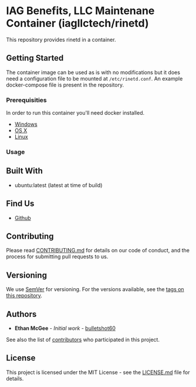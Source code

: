 # IAG Benefits, LLC Maintenane Container (iagllctech/rinetd)

This repository provides rinetd in a container.

## Getting Started

The container image can be used as is with no modifications but it does need a configuration file to be mounted at `/etc/rinetd.conf`.  An example docker-compose file is present in the repository.

### Prerequisities

In order to run this container you'll need docker installed.

* [Windows](https://docs.docker.com/windows/started)
* [OS X](https://docs.docker.com/mac/started/)
* [Linux](https://docs.docker.com/linux/started/)

### Usage

## Built With

* ubuntu:latest (latest at time of build)

## Find Us

* [Github](https://github.com/iagtech/rinetd)

## Contributing

Please read [CONTRIBUTING.md](https://github.com/iagtech/rinetd/blob/main/CONTRIBUTING.md) for details on our code of conduct, and the process for submitting pull requests to us.

## Versioning

We use [SemVer](http://semver.org/) for versioning. For the versions available, see the [tags on this repository](https://github.com/iagtech/rinetd/tags). 

## Authors

* **Ethan McGee** - *Initial work* - [bulletshot60](https://github.com/bulletshot60)

See also the list of [contributors](https://github.com/iagtech/rinetd/contributors) who participated in this project.

## License

This project is licensed under the MIT License - see the [LICENSE.md](https://github.com/iagtech/rinetd/blob/main/LICENSE.md) file for details.
